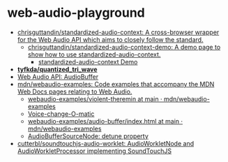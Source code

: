 web-audio-playground
====================
- [chrisguttandin/standardized-audio-context: A cross-browser wrapper for the Web Audio API which aims to closely follow the standard.](https://github.com/chrisguttandin/standardized-audio-context)
  - [chrisguttandin/standardized-audio-context-demo: A demo page to show how to use standardized-audio-context.](https://github.com/chrisguttandin/standardized-audio-context-demo)
    - [standardized-audio-context Demo](https://chrisguttandin.github.io/standardized-audio-context-demo/)
- [**tyfkda/quantized_tri_wave**](https://github.com/tyfkda/quantized_tri_wave)
- [Web Audio API: AudioBuffer](https://mdn.github.io/webaudio-examples/audio-buffer/)
- [mdn/webaudio-examples: Code examples that accompany the MDN Web Docs pages relating to Web Audio.](https://github.com/mdn/webaudio-examples)
  - [webaudio-examples/violent-theremin at main · mdn/webaudio-examples](https://github.com/mdn/webaudio-examples/tree/main/violent-theremin)
  - [Voice-change-O-matic](https://mdn.github.io/webaudio-examples/voice-change-o-matic/)
  - [webaudio-examples/audio-buffer/index.html at main · mdn/webaudio-examples](https://github.com/mdn/webaudio-examples/blob/main/audio-buffer/index.html)
  - [AudioBufferSourceNode: detune property](https://developer.mozilla.org/en-US/docs/Web/API/AudioBufferSourceNode/detune)
- [cutterbl/soundtouchjs-audio-worklet: AudioWorkletNode and AudioWorkletProcessor implementing SoundTouchJS](https://github.com/cutterbl/soundtouchjs-audio-worklet)
